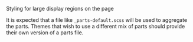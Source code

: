Styling for large display regions on the page

It is expected that a file like `_parts-default.scss` will be used to aggregate the
parts. Themes that wish to use a different mix of parts should provide their own
version of a parts file.
